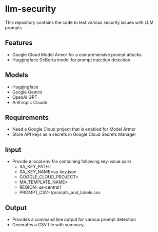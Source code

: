 # llm-security
This repository contains the code to test various security issues with LLM prompts

## Features
- Google Cloud Model Armor for a comprehensive prompt attacks.
- Huggingface DeBerta model for prompt injection detection.

## Models
- Huggingface
- Google Gemini
- OpenAI GPT
- Anthropic Claude

## Requirements
- Need a Google Cloud project that is enabled for Model Armor
- Store API keys as a secrets in Google Cloud Secrets Manager

## Input
- Provide a local.env file containing following key-value pairs
  - SA_KEY_PATH=<path-to-key-file>
  - SA_KEY_NAME=sa-key.json
  - GOOGLE_CLOUD_PROJECT=<project-id>
  - MA_TEMPLATE_NAME=<template-name>
  - REGION=us-central1
  - PROMPT_CSV=<path>/prompts_and_labels.csv

## Output
- Provides a command line output for various prompt detection
- Generates a CSV file with summary.


